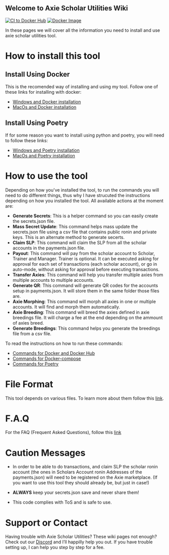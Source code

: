 ## Welcome to Axie Scholar Utilities Wiki
[![CI to Docker Hub](https://github.com/FerranMarin/axie-scholar-utilities/actions/workflows/test.yml/badge.svg?branch=main)](https://github.com/FerranMarin/axie-scholar-utilities/actions/workflows/test.yml)
[![Docker Image](https://img.shields.io/badge/docker%20image-available-blue)](https://hub.docker.com/r/epith/axie-scholar-utilities)

In these pages we will cover all the information you need to install and use axie scholar utilities tool.

# How to install this tool
## Install Using Docker
This is the recomended way of installing and using my tool. Follow one of these links for installing with docker:

- [Windows and Docker installation](./pages/install_docker_win.html)
- [MacOs and Docker installation](./pages/install_docker_mac.html)

## Install Using Poetry
If for some reason you want to install using python and poetry, you will need to follow these links:

- [Windows and Poetry installation](./pages/install_poetry_win.html)
- [MacOs and Poetry installation](./pages/install_poetry_mac.html)


# How to use the tool
Depending on how you've installed the tool, to run the commands you will need to do different things, thus why I have strucuted the instructions depending on how you installed the tool. All available actions at the moment are:

- **Generate Secrets**: This is a helper command so you can easily create the secrets.json file.
- **Mass Secret Update**: This command helps mass update the secrets.json file using a csv file that contains public ronin and private keys. This is an alternate method to generate secerts.
- **Claim SLP**: This command will claim the SLP from all the scholar accounts in the payments.json file.
- **Payout**: This command will pay from the scholar account to Scholar, Trainer and Manager. Trainer is optional. It can be executed asking for approval for each set of transactions (each scholar account), or go in auto-mode, without asking for approval before executing transactions.
- **Transfer Axies**: This command will help you transfer multiple axies from multiple accounts to multiple accounts.
- **Generate QR**: This command will generate QR codes for the accounts setup in payments.json. It will store them in the same folder those files are.
- **Axie Morphing**: This command will morph all axies in one or multiple accounts. It will find and morph them automatically.
- **Axie Breeding**: This command will breed the axies defined in axie breedings file. It will charge a fee at the end depending on the ammount of axies breed.
- **Generate Breedings**: This command helps you generate the breedings file from a csv file.

To read the instructions on how to run these commands:

- [Commands for Docker and Docker Hub](./pages/docker_hub_cmds.html)
- [Commands for Docker-compose](./pages/docker_compose_cmds.html)
- [Commands for Poetry](./pages/poetry_cmds.html)


# File Format
This tool depends on various files. To learn more about them follow this [link](./pages/file_formats.html).

# F.A.Q

For the FAQ (Frequent Asked Questions), follow this [link](./pages/faq.html)

# Caution Messages

- In order to be able to do transactions, and claim SLP the scholar ronin account (the ones in Scholars Account ronin Addresses of the payments.json) will need to be registered on the Axie marketplace. (If you want to use this tool they should already be, but just in case!)

- **ALWAYS** keep your secrets.json save and never share them!

- This code complies with ToS and is safe to use.

# Support or Contact

Having trouble with Axie Scholar Utilities? These wiki pages not enough? Check out our [Discord](https://discord.gg/bmKvmhenvu) and I’ll happilly help you out. If you have trouble setting up, I can help you step by step for a fee.

